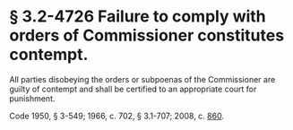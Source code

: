 # § 3.2-4726 Failure to comply with orders of Commissioner constitutes contempt.

<p>All parties disobeying the orders or subpoenas of the Commissioner are guilty of contempt and shall be certified to an appropriate court for punishment.</p><p>Code 1950, § 3-549; 1966, c. 702, § 3.1-707; 2008, c. <a href='http://lis.virginia.gov/cgi-bin/legp604.exe?081+ful+CHAP0860'>860</a>.</p>